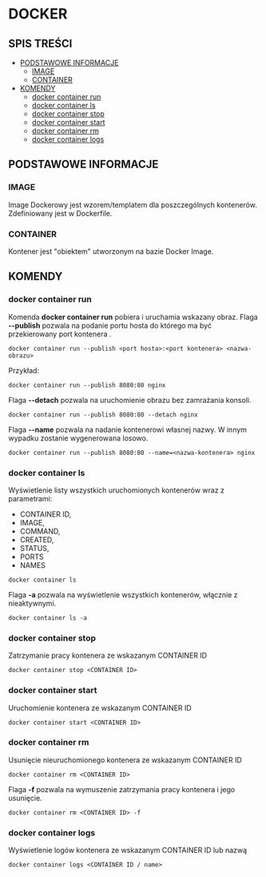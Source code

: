 # **DOCKER**
## SPIS TREŚCI
* [PODSTAWOWE INFORMACJE](#PODSTAWOWE-INFORMACJE)
	* [IMAGE](#IMAGE)
	* [CONTAINER](#CONTAINER)
* [KOMENDY](#KOMENDY)
	* [docker container run](#docker-container-run)
	* [docker container ls](#docker-container-ls)
	* [docker container stop](#docker-container-stop)
	* [docker container start](#docker-container-start)
	* [docker container rm](#docker-container-rm)
	* [docker container logs](#docker-container-logs)
## PODSTAWOWE INFORMACJE
### IMAGE
Image Dockerowy jest wzorem/templatem dla poszczególnych kontenerów. Zdefiniowany jest w Dockerfile.
### CONTAINER
Kontener jest "obiektem" utworzonym na bazie Docker Image.
## KOMENDY
### docker container run
Komenda **docker container run** pobiera i uruchamia wskazany obraz. Flaga **--publish** pozwala na podanie portu hosta do którego ma być przekierowany port kontenera . 
```commandline 
docker container run --publish <port hosta>:<port kontenera> <nazwa-obrazu>
``` 
Przykład:
```commandline 
docker container run --publish 8080:80 nginx
``` 
Flaga **--detach**  pozwala na uruchomienie obrazu bez zamrażania konsoli.
```commandline 
docker container run --publish 8080:80 --detach nginx
``` 

Flaga **--name**  pozwala na nadanie kontenerowi własnej nazwy. W innym wypadku zostanie wygenerowana losowo.
```commandline 
docker container run --publish 8080:80 --name=<nazwa-kontenera> nginx
``` 
### docker container ls
Wyświetlenie listy wszystkich uruchomionych kontenerów wraz z parametrami: 
* CONTAINER ID,   
*  IMAGE,     
* COMMAND,
* CREATED,
* STATUS,
* PORTS
*  NAMES
```commandline 
docker container ls
``` 
Flaga **-a**  pozwala na wyświetlenie wszystkich kontenerów, włącznie z nieaktywnymi.
```commandline 
docker container ls -a
``` 
### docker container stop
Zatrzymanie pracy kontenera ze wskazanym CONTAINER ID
```commandline 
docker container stop <CONTAINER ID>
``` 
### docker container start
Uruchomienie kontenera ze wskazanym CONTAINER ID
```commandline 
docker container start <CONTAINER ID>
``` 

### docker container rm
Usunięcie nieuruchomionego kontenera ze wskazanym CONTAINER ID
```commandline 
docker container rm <CONTAINER ID>
``` 
Flaga **-f**  pozwala na wymuszenie zatrzymania pracy kontenera i jego usunięcie.
```commandline 
docker container rm <CONTAINER ID> -f
``` 
### docker container logs
Wyświetlenie logów kontenera ze wskazanym CONTAINER ID lub nazwą
```commandline 
docker container logs <CONTAINER ID / name>
``` 